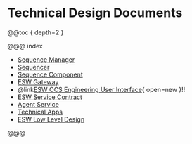# Technical Design Documents

@@toc { depth=2 }

@@@ index

- [Sequence Manager](sequence-manager-tech.md)
- [Sequencer](sequencer-tech.md)
- [Sequence Component](sequence-component-tech.md)
- [ESW Gateway](gateway-tech.md)
- @link[ESW OCS Engineering User Interface](https://tmtsoftware.github.io/esw-ocs-eng-ui/0.1.0-SNAPSHOT/){ open=new }!!
- [ESW Service Contract](contracts.md)
- [Agent Service](agent-service-tech.md)
- [Technical Apps](apps/apps-index.md)
- [ESW Low Level Design](esw-low-level-design.md)

@@@
